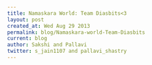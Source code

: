 ```yaml
---
title: Namaskara World: Team Diasbits<3
layout: post
created_at: Wed Aug 29 2013
permalink: blog/Namaskara-world-Team-Diasbits
current: blog
author: Sakshi and Pallavi
twitter: s_jain1107 and pallavi_shastry
---
```



